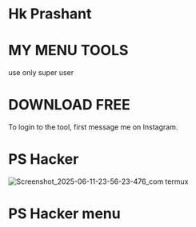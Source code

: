 # Hk Prashant 


# MY MENU TOOLS 

use only super user 

# DOWNLOAD FREE 

To login to the tool, first message me on Instagram.

# PS Hacker

![Screenshot_2025-06-11-23-56-23-476_com termux](https://github.com/user-attachments/assets/019ed6d9-39cf-4ec0-9e8b-3a8209a9830b)
# PS Hacker menu
